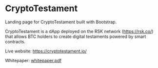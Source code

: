 # CryptoTestament
Landing page for CryptoTestament built with Bootstrap.

CryptoTestament is a dApp deployed on the RSK network (https://rsk.co/) that allows BTC holders to create digital testaments powered by smart contracts.

Live website: https://cryptotestament.io/

Whitepaper: [whitepaper.pdf](./whitepaper.pdf)
